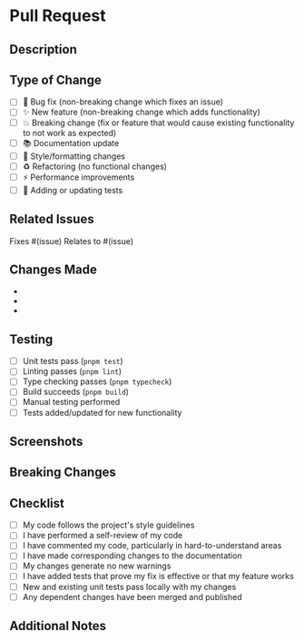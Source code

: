 # Pull Request

## Description
<!-- Provide a brief description of the changes in this PR -->

## Type of Change
<!-- Mark the relevant option with an "x" -->

- [ ] 🐛 Bug fix (non-breaking change which fixes an issue)
- [ ] ✨ New feature (non-breaking change which adds functionality)
- [ ] 💥 Breaking change (fix or feature that would cause existing functionality to not work as expected)
- [ ] 📚 Documentation update
- [ ] 🎨 Style/formatting changes
- [ ] ♻️ Refactoring (no functional changes)
- [ ] ⚡ Performance improvements
- [ ] 🧪 Adding or updating tests

## Related Issues
<!-- Link any related issues -->
Fixes #(issue)
Relates to #(issue)

## Changes Made
<!-- List the main changes made in this PR -->

- 
- 
- 

## Testing
<!-- Describe the tests you ran to verify your changes -->

- [ ] Unit tests pass (`pnpm test`)
- [ ] Linting passes (`pnpm lint`)
- [ ] Type checking passes (`pnpm typecheck`)
- [ ] Build succeeds (`pnpm build`)
- [ ] Manual testing performed
- [ ] Tests added/updated for new functionality

## Screenshots
<!-- If applicable, add screenshots to help explain your changes -->

## Breaking Changes
<!-- If this is a breaking change, describe what breaks and how to migrate -->

## Checklist
<!-- Mark completed items with an "x" -->

- [ ] My code follows the project's style guidelines
- [ ] I have performed a self-review of my code
- [ ] I have commented my code, particularly in hard-to-understand areas
- [ ] I have made corresponding changes to the documentation
- [ ] My changes generate no new warnings
- [ ] I have added tests that prove my fix is effective or that my feature works
- [ ] New and existing unit tests pass locally with my changes
- [ ] Any dependent changes have been merged and published

## Additional Notes
<!-- Add any additional notes or context about the PR -->